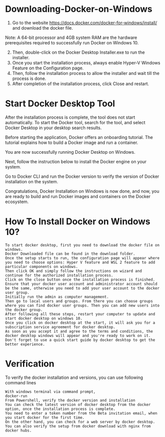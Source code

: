 # Downloading-Docker-on-Windows

1. Go to the website https://docs.docker.com/docker-for-windows/install/ and download the docker file.

Note: A 64-bit processor and 4GB system RAM are the hardware prerequisites required to successfully run Docker on Windows 10.

2. Then, double-click on the Docker Desktop Installer.exe to run the installer.
3. Once you start the installation process, always enable Hyper-V Windows Feature on the Configuration page.
4. Then, follow the installation process to allow the installer and wait till the process is done.
5. After completion of the installation process, click Close and restart. 

# Start Docker Desktop Tool

After the installation process is complete, the tool does not start automatically. To start the Docker tool, search for the tool, and select Docker Desktop in your desktop search results.

Before starting the application, Docker offers an onboarding tutorial. The tutorial explains how to build a Docker image and run a container.

You are now successfully running Docker Desktop on Windows.

Next, follow the instruction below to install the Docker engine on your system.

Go to Docker CLI and run the Docker version to verify the version of Docker installation on the system.

Congratulations, Docker Installation on Windows is now done, and now, you are ready to build and run Docker images and containers on the Docker ecosystem.

# How To Install Docker on Windows 10?

    To start docker desktop, first you need to download the docker file on windows. 
    Docker Downloaded file can be found in the download folder. 
    Once the setup starts to run, the configuration page will appear where you need to choose options: Hyper V feature and WSL 2 feature to add particular components on windows. 
    Then click OK and simply follow the instructions on wizard and continue for the authorized installation process. 
    Click on the close button once the installation process is finished. 
    Ensure that your docker user account and administrator account should be the same, otherwise you need to add your user account to the docker user group. 
    Initially run the admin as computer management. 
    Then go to local users and groups. From there you can choose groups where you can find docker user groups. Then you can add new users into the docker group. 
    After following all these steps, restart your computer to update and start docker desktop on windows 10. 
    Once you click on docker desktop at the start, it will ask you for a subscription service agreement for docker desktop. 
    As soon as you accept it and agree to the terms and conditions, the docker desktop windows will appear and you're ready to work on it. 
    Don't forget to use a quick start guide by docker desktop to get the better experience.
    
# Verification

To verify the docker installation and versions, you can use following command lines

    With windows terminal via command prompt,
    docker-run 
    From Powershell, verify the docker version and installation
    You can check the latest version of docker desktop from the docker option, once the installation process is complete. 
    You need to enter a token number from the Beta invitation email, when you start docker for the first time.
    On the other hand, you can check for a web server by docker desktop.  
    You can also verify the setup from docker download with nginx from docker hubs. 
